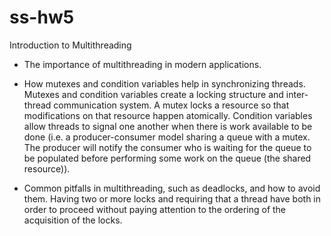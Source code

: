 # ss-hw5
Introduction to Multithreading

- The importance of multithreading in modern applications.


- How mutexes and condition variables help in synchronizing threads.
Mutexes and condition variables create a locking structure and inter-thread communication system. A mutex locks a resource so that modifications on that resource happen atomically. Condition variables allow threads to signal one another when there is work available to be done (i.e. a producer-consumer model sharing a queue with a mutex. The producer will notify the consumer who is waiting for the queue to be populated before performing some work on the queue (the shared resource)).

- Common pitfalls in multithreading, such as deadlocks, and how to avoid them.
Having two or more locks and requiring that a thread have both in order to proceed without paying attention to the ordering of the acquisition of the locks.